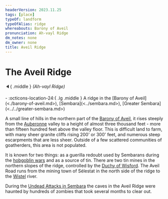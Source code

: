 ```yaml
---
headerVersion: 2023.11.25
tags: [place]
typeOf: landform
typeOfAlias: ridge
whereabouts: Barony of Aveil
pronunciation: Ah-vayl Ridge
dm_notes: none
dm_owner: none
title: Aveil Ridge
---
```

# The Aveil Ridge
:speaker:{ .middle } *(Ah-vayl Ridge)*  
<div class="grid cards ext-narrow-margin ext-one-column" markdown>
-    :octicons-location-24:{ .lg .middle } A ridge in the [Barony of Aveil](<./barony-of-aveil.md>), [Sembara](<../sembara.md>), [Greater Sembara](<../../greater-sembara.md>)  
</div>


A small line of hills in the northern part of the [Barony of Aveil](<./barony-of-aveil.md>), it rises steeply from the [Auberonne](<../../rivers/wistel-enst-watershed/auberonne.md>) valley to a height of almost three thousand feet - more than fifteen hundred feet above the valley floor. This is difficult land to farm, with many sheer granite cliffs rising 200' or 300' feet, and numerous steep escarpments that are less sheer.  Outside of a few scattered communities of goatherders, this area is not populated.

It is known for two things: as a guerilla redoubt used by Sembarans during the [hobgoblin wars](<../../../../history/third-hobgoblin-war-sembara.md>) and as a source of tin. There are two tin mines in the northern slopes of the ridge, controlled by the [Duchy of Wisford](<../heartlands/duchy-of-wisford.md>). The Aveil Road runs from the mining town of Sélestat in the north side of the ridge to the [Wistel](<../../rivers/wistel-enst-watershed/wistel.md>) river. 

During the [Undead Attacks in Sembara](<../../../../events/1700s/1720/01/undead-attacks-in-sembara.md>) the caves in the Aveil Ridge were haunted by hundreds of zombies that took several months to clear out.